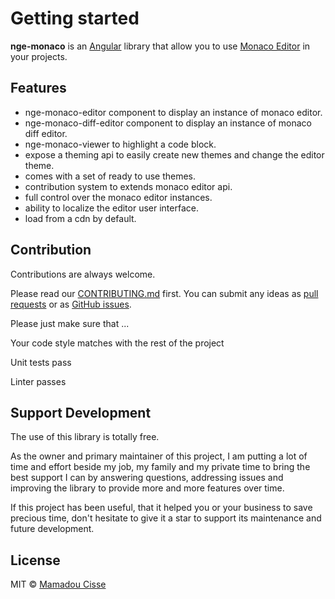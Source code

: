 # Getting started

**nge-monaco** is an [Angular](https://angular.io) library that allow you to use [Monaco Editor](https://microsoft.github.io/monaco-editor/) in your projects.

## Features

* nge-monaco-editor component to display an instance of monaco editor.
* nge-monaco-diff-editor component to display an instance of monaco diff editor.
* nge-monaco-viewer to highlight a code block.
* expose a theming api to easily create new themes and change the editor theme.
* comes with a set of ready to use themes.
* contribution system to extends monaco editor api.
* full control over the monaco editor instances.
* ability to localize the editor user interface.
* load from a cdn by default.

## Contribution

Contributions are always welcome. <br/>

Please read our [CONTRIBUTING.md](https://github.com/cisstech/nge-monaco/blob/master/CONTRIBUTING.md) first. You can submit any ideas as [pull requests](https://github.com/cisstech/nge-monaco/pulls) or as [GitHub issues](https://github.com/cisstech/nge-monaco/issues).

Please just make sure that ...

Your code style matches with the rest of the project

Unit tests pass

Linter passes

## Support Development

The use of this library is totally free.

As the owner and primary maintainer of this project, I am putting a lot of time and effort beside my job, my family and my private time to bring the best support I can by answering questions, addressing issues and improving the library to provide more and more features over time.

If this project has been useful, that it helped you or your business to save precious time, don't hesitate to give it a star to support its maintenance and future development.

## License

MIT © [Mamadou Cisse](https://github.com/cisstech)
